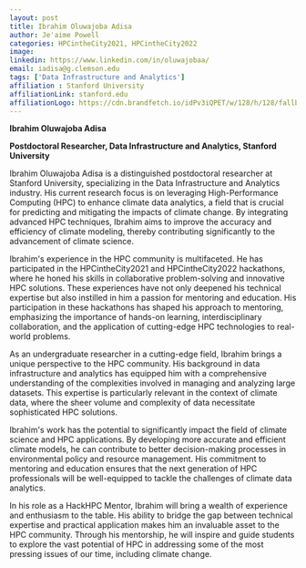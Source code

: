 ```yaml
---
layout: post
title: Ibrahim Oluwajoba Adisa
author: Je'aime Powell
categories: HPCintheCity2021, HPCintheCity2022
image: 
linkedin: https://www.linkedin.com/in/oluwajobaa/
email: iadisa@g.clemson.edu
tags: ['Data Infrastructure and Analytics']
affiliation : Stanford University 
affiliationLink: stanford.edu
affiliationLogo: https://cdn.brandfetch.io/idPv3iQPET/w/128/h/128/fallback/lettermark/icon.webp?c=1ax1736898951485bfumLaCV7mgyCBjgRY                      
---
```


**Ibrahim Oluwajoba Adisa**
 
 **Postdoctoral Researcher, Data Infrastructure and Analytics, Stanford University**
 
 Ibrahim Oluwajoba Adisa is a distinguished postdoctoral researcher at Stanford University, specializing in the Data Infrastructure and Analytics industry. His current research focus is on leveraging High-Performance Computing (HPC) to enhance climate data analytics, a field that is crucial for predicting and mitigating the impacts of climate change. By integrating advanced HPC techniques, Ibrahim aims to improve the accuracy and efficiency of climate modeling, thereby contributing significantly to the advancement of climate science.
 
 Ibrahim's experience in the HPC community is multifaceted. He has participated in the HPCintheCity2021 and HPCintheCity2022 hackathons, where he honed his skills in collaborative problem-solving and innovative HPC solutions. These experiences have not only deepened his technical expertise but also instilled in him a passion for mentoring and education. His participation in these hackathons has shaped his approach to mentoring, emphasizing the importance of hands-on learning, interdisciplinary collaboration, and the application of cutting-edge HPC technologies to real-world problems.
 
 As an undergraduate researcher in a cutting-edge field, Ibrahim brings a unique perspective to the HPC community. His background in data infrastructure and analytics has equipped him with a comprehensive understanding of the complexities involved in managing and analyzing large datasets. This expertise is particularly relevant in the context of climate data, where the sheer volume and complexity of data necessitate sophisticated HPC solutions.
 
 Ibrahim's work has the potential to significantly impact the field of climate science and HPC applications. By developing more accurate and efficient climate models, he can contribute to better decision-making processes in environmental policy and resource management. His commitment to mentoring and education ensures that the next generation of HPC professionals will be well-equipped to tackle the challenges of climate data analytics.
 
 In his role as a HackHPC Mentor, Ibrahim will bring a wealth of experience and enthusiasm to the table. His ability to bridge the gap between technical expertise and practical application makes him an invaluable asset to the HPC community. Through his mentorship, he will inspire and guide students to explore the vast potential of HPC in addressing some of the most pressing issues of our time, including climate change.  
                    
